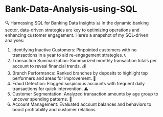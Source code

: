 # Bank-Data-Analysis-using-SQL

🔍 Harnessing SQL for Banking Data Insights 📊
In the dynamic banking sector, data-driven strategies are key to optimizing operations and enhancing customer engagement. Here’s a snapshot of my SQL-driven analyses:
1. Identifying Inactive Customers: Pinpointed customers with no transactions in a year to aid re-engagement strategies. 📞
2. Transaction Summarization: Summarized monthly transaction totals per account to reveal financial trends. 💰
3. Branch Performance: Ranked branches by deposits to highlight top performers and areas for improvement. 🏦
4. Fraud Detection: Flagged suspicious accounts with frequent daily transactions for quick intervention. ⚠️
5. Customer Segmentation: Analyzed transaction amounts by age group to uncover spending patterns. 👥
6. Account Management: Evaluated account balances and behaviors to boost profitability and customer relations
